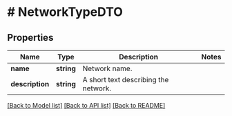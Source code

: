 # # NetworkTypeDTO

## Properties

Name | Type | Description | Notes
------------ | ------------- | ------------- | -------------
**name** | **string** | Network name. |
**description** | **string** | A short text describing the network. |

[[Back to Model list]](../../README.md#models) [[Back to API list]](../../README.md#endpoints) [[Back to README]](../../README.md)
